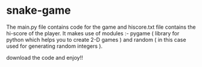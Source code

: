 # snake-game

The main.py file contains code for the game and hiscore.txt file contains the hi-score of the player.
It makes use of modules :- pygame ( library for python which helps you to create 2-D games ) and random ( in this case used for generating random integers ).

download the code and enjoy!!
